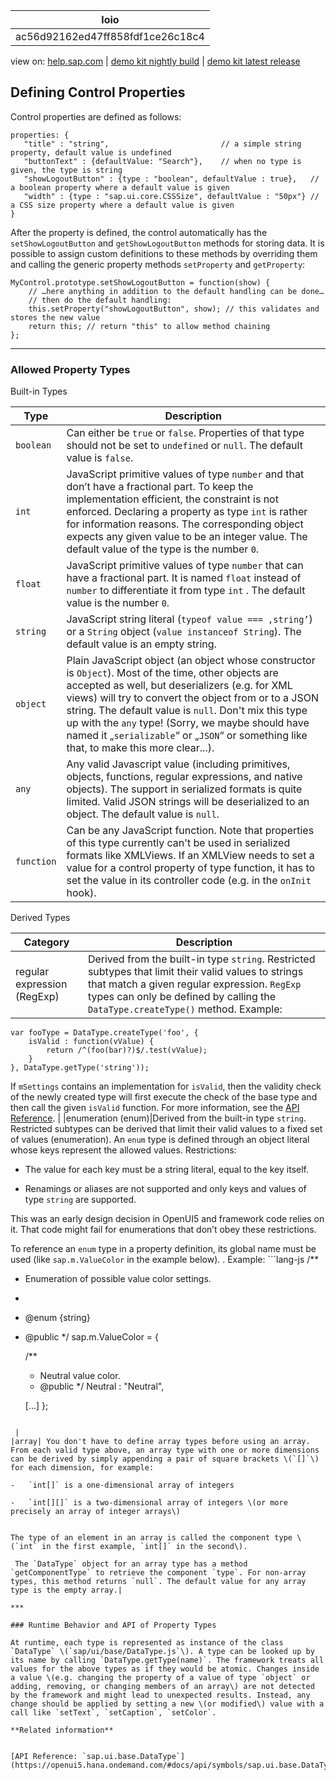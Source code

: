 | loio |
| -----|
| ac56d92162ed47ff858fdf1ce26c18c4 |

<div id="loio">

view on: [help.sap.com](https://help.sap.com/viewer/DRAFT/3237636b137e43519a20ad5513c49ccb/latest/en-US/ac56d92162ed47ff858fdf1ce26c18c4.html) | [demo kit nightly build](https://openui5nightly.hana.ondemand.com/#/topic/ac56d92162ed47ff858fdf1ce26c18c4) | [demo kit latest release](https://openui5.hana.ondemand.com/#/topic/ac56d92162ed47ff858fdf1ce26c18c4)</div>
<!-- loioac56d92162ed47ff858fdf1ce26c18c4 -->

## Defining Control Properties

Control properties are defined as follows:

```lang-js
properties: {
   "title" : "string",                         // a simple string property, default value is undefined
   "buttonText" : {defaultValue: "Search"},    // when no type is given, the type is string
   "showLogoutButton" : {type : "boolean", defaultValue : true},   // a boolean property where a default value is given
   "width" : {type : "sap.ui.core.CSSSize", defaultValue : "50px"} // a CSS size property where a default value is given
}
```

After the property is defined, the control automatically has the `setShowLogoutButton` and `getShowLogoutButton` methods for storing data. It is possible to assign custom definitions to these methods by overriding them and calling the generic property methods `setProperty` and `getProperty`:

```lang-js
MyControl.prototype.setShowLogoutButton = function(show) {
	// …here anything in addition to the default handling can be done…
	// then do the default handling:
	this.setProperty("showLogoutButton", show); // this validates and stores the new value
	return this; // return "this" to allow method chaining
};

```

***

### Allowed Property Types

Built-in Types<a name="loioac56d92162ed47ff858fdf1ce26c18c4__table_gkp_kb2_2y"/>

|Type|Description|
|----|-----------|
| `boolean` |Can either be `true` or `false`. Properties of that type should not be set to `undefined` or `null`. The default value is `false`.|
| `int` |JavaScript primitive values of type `number` and that don’t have a fractional part. To keep the implementation efficient, the constraint is not enforced. Declaring a property as type `int` is rather for information reasons. The corresponding object expects any given value to be an integer value. The default value of the type is the number `0`.|
| `float` |JavaScript primitive values of type `number` that can have a fractional part. It is named `float` instead of `number` to differentiate it from type `int` . The default value is the number `0`.|
| `string` |JavaScript string literal \(`typeof value === ‚string’`\) or a `String` object \(`value instanceof String`\). The default value is an empty string.|
| `object` |Plain JavaScript object \(an object whose constructor is `Object`\). Most of the time, other objects are accepted as well, but deserializers \(e.g. for XML views\) will try to convert the object from or to a JSON string. The default value is `null`. Don't mix this type up with the `any` type! \(Sorry, we maybe should have named it „`serializable`“ or „`JSON`“ or something like that, to make this more clear...\).|
| `any` |Any valid Javascript value \(including primitives, objects, functions, regular expressions, and native objects\). The support in serialized formats is quite limited. Valid JSON strings will be deserialized to an object. The default value is `null`.|
| `function` |Can be any JavaScript function. Note that properties of this type currently can't be used in serialized formats like XMLViews. If an XMLView needs to set a value for a control property of type function, it has to set the value in its controller code \(e.g. in the `onInit` hook\).|

Derived Types<a name="loioac56d92162ed47ff858fdf1ce26c18c4__table_lbg_fc2_2y"/>

|Category|Description|
|--------|-----------|
|regular expression \(RegExp\)|Derived from the built-in type `string`. Restricted subtypes that limit their valid values to strings that match a given regular expression. `RegExp` types can only be defined by calling the `DataType.createType()` method. Example:

```
var fooType = DataType.createType('foo', {
    isValid : function(vValue) {
        return /^(foo(bar)?)$/.test(vValue);
    }
}, DataType.getType('string'));

```

 If `mSettings` contains an implementation for `isValid`, then the validity check of the newly created type will first execute the check of the base type and then call the given `isValid` function. For more information, see the [API Reference](https://openui5.hana.ondemand.com/#docs/api/symbols/sap.ui.base.DataType.html). |
|enumeration \(enum\)|Derived from the built-in type `string`. Restricted subtypes can be derived that limit their valid values to a fixed set of values \(enumeration\). An `enum` type is defined through an object literal whose keys represent the allowed values. Restrictions:

-   The value for each key must be a string literal, equal to the key itself.

-   Renamings or aliases are not supported and only keys and values of type `string` are supported.


This was an early design decision in OpenUI5 and framework code relies on it. That code might fail for enumerations that don’t obey these restrictions.

 To reference an `enum` type in a property definition, its global name must be used \(like `sap.m.ValueColor` in the example below\). . Example: ```lang-js
/**
* Enumeration of possible value color settings.
*
* @enum {string}
* @public
*/
sap.m.ValueColor = {

	/**
	* Neutral value color.
	* @public
	*/
	Neutral : "Neutral",

	[…]
};

```

 |
|array| You don't have to define array types before using an array. From each valid type above, an array type with one or more dimensions can be derived by simply appending a pair of square brackets \(`[]`\) for each dimension, for example:

-   `int[]` is a one-dimensional array of integers

-   `int[][]` is a two-dimensional array of integers \(or more precisely an array of integer arrays\)


The type of an element in an array is called the component type \(`int` in the first example, `int[]` in the second\).

 The `DataType` object for an array type has a method `getComponentType` to retrieve the component `type`. For non-array types, this method returns `null`. The default value for any array type is the empty array.|

***

### Runtime Behavior and API of Property Types

At runtime, each type is represented as instance of the class `DataType` \(`sap/ui/base/DataType.js`\). A type can be looked up by its name by calling `DataType.getType(name)`. The framework treats all values for the above types as if they would be atomic. Changes inside a value \(e.g. changing the property of a value of type `object` or adding, removing, or changing members of an array\) are not detected by the framework and might lead to unexpected results. Instead, any change should be applied by setting a new \(or modified\) value with a call like `setText`, `setCaption`, `setColor`.

**Related information**  


[API Reference: `sap.ui.base.DataType`](https://openui5.hana.ondemand.com/#docs/api/symbols/sap.ui.base.DataType.html)

